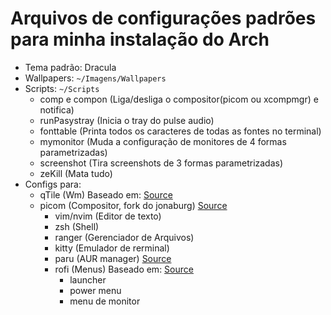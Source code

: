 # Arquivos de configurações padrões para minha instalação do Arch

- Tema padrão: Dracula
- Wallpapers: `~/Imagens/Wallpapers`
- Scripts: `~/Scripts`
  -  comp e compon (Liga/desliga o compositor(picom ou xcompmgr) e notifica)
  -  runPasystray (Inicia o tray do pulse audio)
  -  fonttable (Printa todos os caracteres de todas as fontes no terminal)
  -  mymonitor (Muda a configuração de monitores de 4 formas parametrizadas)
  -  screenshot (Tira screenshots de 3 formas parametrizadas)
  -  zeKill (Mata tudo)
- Configs para:
  - qTile (Wm) Baseado em: [Source](https://gitlab.com/dwt1/dotfiles)
  - picom (Compositor, fork do jonaburg) [Source](https://github.com/jonaburg/picom)
	- vim/nvim (Editor de texto)
	- zsh (Shell)
	- ranger (Gerenciador de Arquivos)
	- kitty (Emulador de rerminal)
	- paru (AUR manager) [Source](https://github.com/Morganamilo/paru)
	- rofi (Menus) Baseado em: [Source](https://github.com/adi1090x/rofi)
	  - launcher
	  - power menu
	  - menu de monitor
